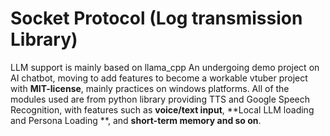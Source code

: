 # Socket Protocol (Log transmission Library)
LLM support is mainly based on llama_cpp
An undergoing demo project on AI chatbot, moving to add features to become a workable vtuber project with **MIT-license**, mainly practices on windows platforms. All of the modules used are from python library providing TTS and Google Speech Recognition, with features such as **voice/text input**, **Local LLM loading and Persona Loading **, and **short-term memory and so on**.
